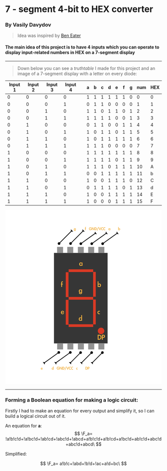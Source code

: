 # 7 - segment 4-bit to HEX converter

### By Vasily Davydov
> Idea was inspired by [Ben Eater](https://github.com/beneater) 

#### The main idea of this project is to have 4 inputs which you can operate to display input-related numbers in HEX on a 7-segment display
***
> Down below you can see a *truthtable* I made for this project and an image of a 7-segment display with a letter on every diode:


| Input 1 | Input 2 | Input 3 | Input 4 |   | a | b | c | d | e | f | g | num | HEX |
|---------|---------|---------|---------|---|---|---|---|---|---|---|---|-----|-----|
| 0       | 0       | 0       | 0       |   | 1 | 1 | 1 | 1 | 1 | 1 | 0 | 0   | 0   |
| 0       | 0       | 0       | 1       |   | 0 | 1 | 1 | 0 | 0 | 0 | 0 | 1   | 1   |
| 0       | 0       | 1       | 0       |   | 1 | 1 | 0 | 1 | 1 | 0 | 1 | 2   | 2   |
| 0       | 0       | 1       | 1       |   | 1 | 1 | 1 | 1 | 0 | 0 | 1 | 3   | 3   |
| 0       | 1       | 0       | 0       |   | 0 | 1 | 1 | 0 | 0 | 1 | 1 | 4   | 4   |
| 0       | 1       | 0       | 1       |   | 1 | 0 | 1 | 1 | 0 | 1 | 1 | 5   | 5   |
| 0       | 1       | 1       | 0       |   | 1 | 0 | 1 | 1 | 1 | 1 | 1 | 6   | 6   |
| 0       | 1       | 1       | 1       |   | 1 | 1 | 1 | 0 | 0 | 0 | 0 | 7   | 7   |
| 1       | 0       | 0       | 0       |   | 1 | 1 | 1 | 1 | 1 | 1 | 1 | 8   | 8   |
| 1       | 0       | 0       | 1       |   | 1 | 1 | 1 | 1 | 0 | 1 | 1 | 9   | 9   |
| 1       | 0       | 1       | 0       |   | 1 | 1 | 1 | 0 | 1 | 1 | 1 | 10  | A   |
| 1       | 0       | 1       | 1       |   | 0 | 0 | 1 | 1 | 1 | 1 | 1 | 11  | b   |
| 1       | 1       | 0       | 0       |   | 1 | 0 | 0 | 1 | 1 | 1 | 0 | 12  | C   |
| 1       | 1       | 0       | 1       |   | 0 | 1 | 1 | 1 | 1 | 0 | 1 | 13  | d   |
| 1       | 1       | 1       | 0       |   | 1 | 0 | 0 | 1 | 1 | 1 | 1 | 14  | E   |
| 1       | 1       | 1       | 1       |   | 1 | 0 | 0 | 0 | 1 | 1 | 1 | 15  | F   |


![Segment](7-segment.png)
***
### Forming a Boolean equation for making a logic circuit:

Firstly I had to make an equation for every output and simplify it, so I can build a logical circuit out of it. 

An equation for **a**:
$$
\F_a= !a!b!c!d+!a!bc!d+!ab!cd+!abc!d+!abcd+a!b!c!d+a!b!cd+a!bc!d+ab!c!d+abc!d+abc!d+abcd\
$$

Simplified: 

 $$ 
 \F_a= a!b!c+!abd+!b!d+!ac+a!d+bc\
 $$



